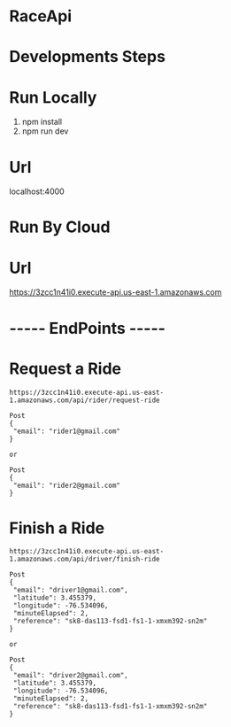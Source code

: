 # RaceApi

# Developments Steps

# Run Locally

1. npm install
2. npm run dev

# Url

localhost:4000

# Run By Cloud

# Url

https://3zcc1n41i0.execute-api.us-east-1.amazonaws.com

# ----- EndPoints -----

# Request a Ride

```
https://3zcc1n41i0.execute-api.us-east-1.amazonaws.com/api/rider/request-ride
```

```
Post
{
 "email": "rider1@gmail.com"
}

or

Post
{
 "email": "rider2@gmail.com"
}

```

# Finish a Ride

```
https://3zcc1n41i0.execute-api.us-east-1.amazonaws.com/api/driver/finish-ride
```

```
Post
{
 "email": "driver1@gmail.com",
 "latitude": 3.455379,
 "longitude": -76.534096,
 "minuteElapsed": 2,
 "reference": "sk8-das113-fsd1-fs1-1-xmxm392-sn2m"
}

or

Post
{
 "email": "driver2@gmail.com",
 "latitude": 3.455379,
 "longitude": -76.534096,
 "minuteElapsed": 2,
 "reference": "sk8-das113-fsd1-fs1-1-xmxm392-sn2m"
}
```
